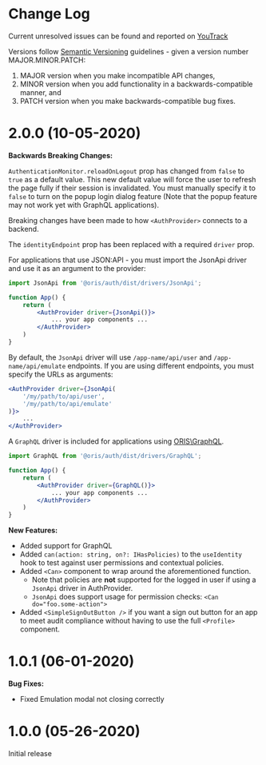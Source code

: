 # Change Log

Current unresolved issues can be found and reported on [YouTrack](https://ordevsvc01.rf.ohio-state.edu/youtrack/issues?q=%23oris\auth+%23Unresolved+)

Versions follow [Semantic Versioning](https://semver.org/) guidelines - given a version number MAJOR.MINOR.PATCH:

1. MAJOR version when you make incompatible API changes,
2. MINOR version when you add functionality in a backwards-compatible manner, and
3. PATCH version when you make backwards-compatible bug fixes.

# 2.0.0 (10-05-2020)

__Backwards Breaking Changes:__

`AuthenticationMonitor.reloadOnLogout` prop has changed from `false` to `true` as a default value. This new default value will force the user to refresh the page fully if their session is invalidated. You must manually specify it to `false` to turn on the popup login dialog feature (Note that the popup feature may not work yet with GraphQL applications).

Breaking changes have been made to how `<AuthProvider>` connects to a backend.

The `identityEndpoint` prop has been replaced with a required `driver` prop.

For applications that use JSON:API - you must import the JsonApi driver and use it as an argument to the provider:

```jsx
import JsonApi from '@oris/auth/dist/drivers/JsonApi';

function App() {
    return (
        <AuthProvider driver={JsonApi()}>
            ... your app components ...
        </AuthProvider>
    )
}
```

By default, the `JsonApi` driver will use `/app-name/api/user` and `/app-name/api/emulate` endpoints. If you are using different endpoints, you must specify the URLs as arguments:

```jsx
<AuthProvider driver={JsonApi(
    '/my/path/to/api/user', 
    '/my/path/to/api/emulate'
)}>
    ...
</AuthProvider>
```

A `GraphQL` driver is included for applications using [ORIS\GraphQL](https://code.osu.edu/oris/graphql).

```jsx
import GraphQL from '@oris/auth/dist/drivers/GraphQL';

function App() {
    return (
        <AuthProvider driver={GraphQL()}>
            ... your app components ...
        </AuthProvider>
    )
}
```

__New Features:__

* Added support for GraphQL
* Added `can(action: string, on?: IHasPolicies)` to the `useIdentity` hook to test against user permissions and contextual policies.
* Added `<Can>` component to wrap around the aforementioned function.
    * Note that policies are **not** supported for the logged in user if using a `JsonApi` driver in AuthProvider. 
    * `JsonApi` does support usage for permission checks: `<Can do="foo.some-action">`
* Added `<SimpleSignOutButton />` if you want a sign out button for an app to meet audit compliance without having to use the full `<Profile>` component.


# 1.0.1 (06-01-2020)

__Bug Fixes:__

* Fixed Emulation modal not closing correctly

# 1.0.0 (05-26-2020)

Initial release
